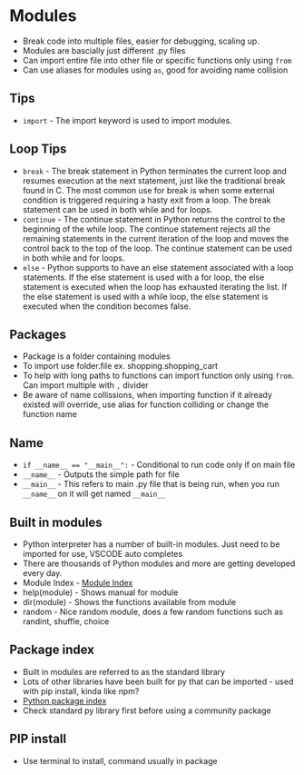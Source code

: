 # Modules

- Break code into multiple files, easier for debugging, scaling up.
- Modules are bascially just different .py files
- Can import entire file into other file or specific functions only using `from`
- Can use aliases for modules using `as`, good for avoiding name collision

## Tips

- `import` - The import keyword is used to import modules.

## Loop Tips

- `break` - The break statement in Python terminates the current loop and resumes execution at the next statement, just like the traditional break found in C. The most common use for break is when some external condition is triggered requiring a hasty exit from a loop. The break statement can be used in both while and for loops.
- `continue` - The continue statement in Python returns the control to the beginning of the while loop. The continue statement rejects all the remaining statements in the current iteration of the loop and moves the control back to the top of the loop. The continue statement can be used in both while and for loops.
- `else` - Python supports to have an else statement associated with a loop statements. If the else statement is used with a for loop, the else statement is executed when the loop has exhausted iterating the list. If the else statement is used with a while loop, the else statement is executed when the condition becomes false.

## Packages

- Package is a folder containing modules
- To import use folder.file ex. shopping.shopping_cart
- To help with long paths to functions can import function only using `from`. Can import multiple with `,` divider
- Be aware of name collissions, when importing function if it already existed will override, use alias for function colliding or change the function name

## Name

- `if __name__ == "__main__":` - Conditional to run code only if on main file
- `__name__` - Outputs the simple path for file
- `__main__` - This refers to main .py file that is being run, when you run `__name__` on it will get named `__main__`

## Built in modules

- Python interpreter has a number of built-in modules. Just need to be imported for use, VSCODE auto completes
- There are thousands of Python modules and more are getting developed every day.
- Module Index - [Module Index](https://docs.python.org/3/py-modindex.html)
- help(module) - Shows manual for module
- dir(module) - Shows the functions available from module
- random - Nice random module, does a few random functions such as randint, shuffle, choice

## Package index

- Built in modules are referred to as the standard library
- Lots of other libraries have been built for py that can be imported - used with pip install, kinda like npm?
- [Python package index](https://pypi.org/)
- Check standard py library first before using a community package

## PIP install

- Use terminal to install, command usually in package
